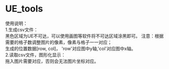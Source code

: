 # UE_tools
使用说明：  
1.生成csv文件：  
黑色区域为UE不可达，可以使用画图等软件将不可达区域涂黑即可。
注意：根据需要的格子数调整图片的像素，像素与格子一一对应；  
生成的位置数据[row, col]， 'row'对应图中y轴,'col'对应图中x轴。  
2.读取csv文件，图形化显示：  
拖入图片需要对应，否则会无法图片坐标对应。

